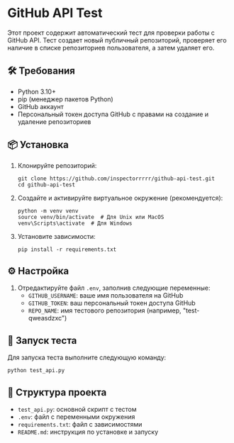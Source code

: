 # GitHub API Test

Этот проект содержит автоматический тест для проверки работы с GitHub API. Тест создает новый публичный репозиторий, проверяет его наличие в списке репозиториев пользователя, а затем удаляет его.

## 🛠 Требования

- Python 3.10+
- pip (менеджер пакетов Python)
- GitHub аккаунт
- Персональный токен доступа GitHub с правами на создание и удаление репозиториев

## 📦 Установка

1. Клонируйте репозиторий:
   ```
   git clone https://github.com/inspectorrrrr/github-api-test.git
   cd github-api-test
   ```

2. Создайте и активируйте виртуальное окружение (рекомендуется):
   ```
   python -m venv venv
   source venv/bin/activate  # Для Unix или MacOS
   venv\Scripts\activate  # Для Windows
   ```

3. Установите зависимости:
   ```
   pip install -r requirements.txt
   ```

## ⚙️ Настройка

1. Отредактируйте файл `.env`, заполнив следующие переменные:
   - `GITHUB_USERNAME`: ваше имя пользователя на GitHub
   - `GITHUB_TOKEN`: ваш персональный токен доступа GitHub
   - `REPO_NAME`: имя тестового репозитория (например, "test-qweasdzxc")

## 🚀 Запуск теста

Для запуска теста выполните следующую команду:

```
python test_api.py
```

## 📝 Структура проекта

- `test_api.py`: основной скрипт с тестом
- `.env`: файл с переменными окружения
- `requirements.txt`: файл с зависимостями
- `README.md`: инструкция по установке и запуску
